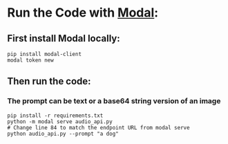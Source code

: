 # Run the Code with [Modal](https://modal.com):
## First install Modal locally:
```
pip install modal-client
modal token new
```
## Then run the code:
### The prompt can be text or a base64 string version of an image
```
pip install -r requirements.txt
python -m modal serve audio_api.py
# Change line 84 to match the endpoint URL from modal serve
python audio_api.py --prompt "a dog"
```

